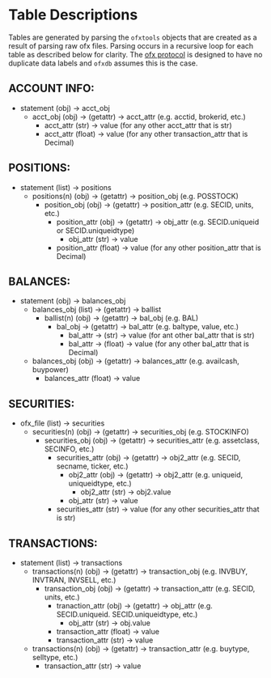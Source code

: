 # Table Descriptions

Tables are generated by parsing the `ofxtools` objects that are created as a result of 
parsing raw ofx files. Parsing occurs in a recursive loop for each table as described
below for clarity. The [ofx protocol] is designed to have no duplicate data labels and 
`ofxdb` assumes this is the case.

## ACCOUNT INFO:  
* statement (obj) -> acct_obj  
  * acct_obj (obj) -> (getattr) -> acct_attr (e.g. acctid, brokerid, etc.)  
    * acct_attr (str) -> value (for any other acct_attr that is str)  
    * acct_attr (float) -> value (for any other transaction_attr that is Decimal)  

## POSITIONS:  
* statement (list) -> positions  
  * positions(n) (obj) -> (getattr) -> position_obj (e.g. POSSTOCK)  
    * position_obj (obj) -> (getattr) -> position_attr (e.g. SECID, units, etc.)  
      * position_attr (obj) -> (getattr) -> obj_attr (e.g. SECID.uniqueid or SECID.uniqueidtype)  
        * obj_attr (str) -> value  
      * position_attr (float) -> value (for any other position_attr that is Decimal)  

## BALANCES:  
* statement (obj) -> balances_obj  
  * balances_obj (list) -> (getattr) -> ballist  
    * ballist(n) (obj) -> (getattr) -> bal_obj (e.g. BAL)  
      * bal_obj -> (getattr) -> bal_attr (e.g. baltype, value, etc.)  
        * bal_attr -> (str) -> value (for ant other bal_attr that is str)  
        * bal_attr -> (float) -> value (for any other bal_attr that is Decimal)  
  * balances_obj (obj) -> (getattr) -> balances_attr (e.g. availcash, buypower)  
    * balances_attr (float) -> value  

## SECURITIES:  
* ofx_file (list) -> securities  
  * securities(n) (obj) -> (getattr) -> securities_obj (e.g. STOCKINFO)  
    * securities_obj (obj) -> (getattr) -> securities_attr (e.g. assetclass, SECINFO, etc.)  
      * securities_attr (obj) -> (getattr) -> obj2_attr (e.g. SECID, secname, ticker, etc.)  
        * obj2_attr (obj) -> (getattr) -> obj2_attr (e.g. uniqueid, uniqueidtype, etc.)  
          * obj2_attr (str) -> obj2.value  
        * obj_attr (str) -> value  
      * securities_attr (str) -> value (for any other securities_attr that is str)

## TRANSACTIONS:  
* statement (list) -> transactions  
  * transactions(n) (obj) -> (getattr) -> transaction_obj (e.g. INVBUY, INVTRAN, INVSELL, etc.)  
    * transaction_obj (obj) -> (getattr) -> transaction_attr (e.g. SECID, units, etc.)  
      * tranaction_attr (obj) -> (getattr) -> obj_attr (e.g. SECID.uniqueid. SECID.uniqueidtype, etc.)  
        * obj_attr (str) -> obj.value  
      * transaction_attr (float) -> value  
      * transaction_attr (str) -> value  
  * transactions(n) (obj) -> (getattr) -> transaction_attr (e.g. buytype, selltype, etc.)  
    * transaction_attr (str) -> value  
      
<!-- Named links -->
[ofx protocol]: https://www.ofx.net/downloads.html